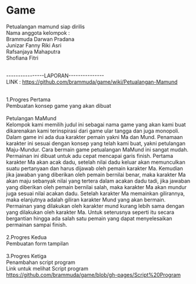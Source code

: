 Game
====
Petualangan mamund siap dirilis<br>
Nama anggota kelompok :<br>
Brammuda Darwan Pradana<br>
Junizar Fanny Riki Asri<br>
Rafsanjaya Mahaputra<br>
Shofiana Fitri<br>
<br>

----------------LAPORAN--------------- <br>
LINK : https://github.com/brammuda/game/wiki/Petualangan-Mamund
<br>
<br>

1.Progres Pertama<br>
Pembuatan konsep game yang akan dibuat<br>
<br>Petulangan MaMund<br>
	Kelompok kami memilih judul ini sebagai nama game yang akan kami buat dikarenakan kami terinspirasi dari game ular tangga dan juga monopoli. Dalam game ini ada dua karakter pemain yakni Ma dan Mund. Penamaan karakter ini sesuai dengan konsep yang telah kami buat, yakni petulangan Maju-Mundur. 
	Cara bermain game petualangan MaMund ini sangat mudah. Permainan ini dibuat untuk adu cepat mencapai garis finish. Pertama karakter Ma akan acak dadu, setelah nilai dadu keluar akan memunculkan suatu pertanyaan dan harus dijawab oleh pemain karakter Ma. Kemudian jika jawaban yang diberikan oleh pemain bernilai benar, maka karakter Ma akan maju sebanyak nilai yang tertera dalam acakan dadu tadi, jika jawaban yang diberikan oleh pemain bernilai salah, maka karakter Ma akan mundur juga sesuai nilai acakan dadu. Setelah karakter Ma memainkan gilirannya, maka elanjutnya adalah giliran karakter Mund yang akan bermain. Permainan yang dilakukan oleh karakter mund kurang lebih sama dengan yang dilakukan oleh karakter Ma. 
	Untuk seterusnya seperti itu secara bergantian hingga ada salah satu pemain yang dapat menyelesaikan permainan sampai finish.<br><br>
2.Progres Kedua<br>
Pembuatan form tampilan<br><br>
3.Progres Ketiga<br>
Penambahan script program<br>
Link untuk melihat Script program<br>
https://github.com/brammuda/game/blob/gh-pages/Script%20Program


